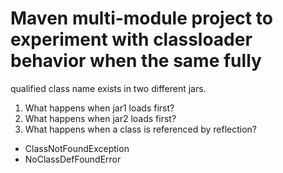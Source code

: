 # Maven multi-module project to experiment with classloader behavior when the same fully
qualified class name exists in two different jars.

1. What happens when jar1 loads first?
1. What happens when jar2 loads first?
1. What happens when a class is referenced by reflection?

* ClassNotFoundException
* NoClassDefFoundError

